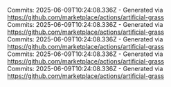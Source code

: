 Commits: 2025-06-09T10:24:08.336Z - Generated via https://github.com/marketplace/actions/artificial-grass
<br>
Commits: 2025-06-09T10:24:08.336Z - Generated via https://github.com/marketplace/actions/artificial-grass
<br>
Commits: 2025-06-09T10:24:08.336Z - Generated via https://github.com/marketplace/actions/artificial-grass
<br>
Commits: 2025-06-09T10:24:08.336Z - Generated via https://github.com/marketplace/actions/artificial-grass
<br>
Commits: 2025-06-09T10:24:08.336Z - Generated via https://github.com/marketplace/actions/artificial-grass
<br>
